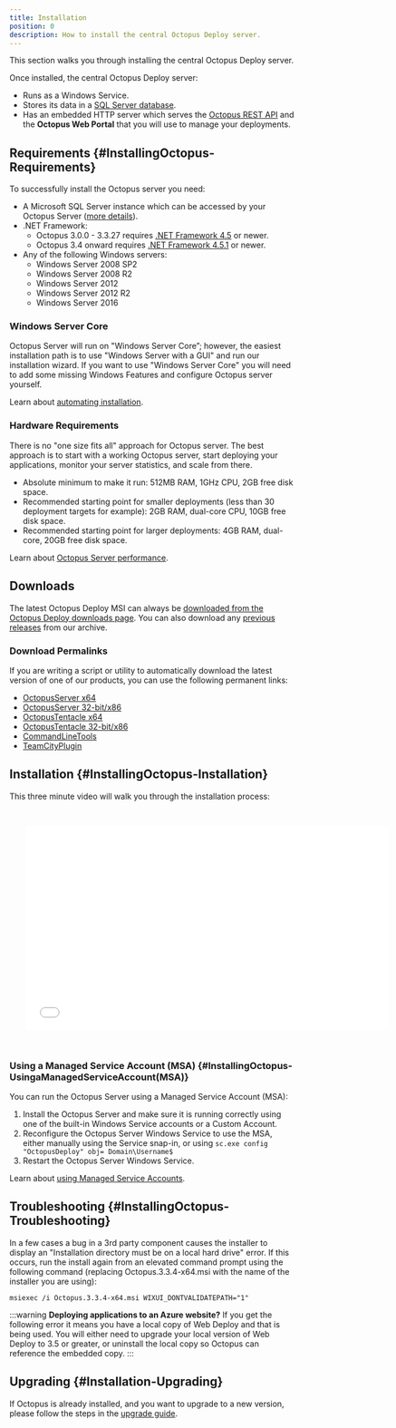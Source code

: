 ```yaml
---
title: Installation
position: 0
description: How to install the central Octopus Deploy server.
---
```


This section walks you through installing the central Octopus Deploy server.

Once installed, the central Octopus Deploy server:

- Runs as a Windows Service.
- Stores its data in a [SQL Server database](/docs/administration/octopus-database/index.md).
- Has an embedded HTTP server which serves the [Octopus REST API](/docs/api-and-integration/api/index.md) and the  **Octopus Web Portal** that you will use to manage your deployments.

## Requirements {#InstallingOctopus-Requirements}

To successfully install the Octopus server you need:

- A Microsoft SQL Server instance which can be accessed by your Octopus Server ([more details](/docs/installation/sql-server-database-requirements.md)).
- .NET Framework:
	- Octopus 3.0.0 - 3.3.27 requires [.NET Framework 4.5](https://www.microsoft.com/en-au/download/details.aspx?id=30653) or newer.
	- Octopus 3.4 onward requires [.NET Framework 4.5.1](https://www.microsoft.com/en-au/download/details.aspx?id=40773) or newer.
- Any of the following Windows servers:
	- Windows Server 2008 SP2
	- Windows Server 2008 R2
	- Windows Server 2012
	- Windows Server 2012 R2
	- Windows Server 2016

### Windows Server Core

Octopus Server will run on "Windows Server Core”; however, the easiest installation path is to use "Windows Server with a GUI" and run our installation wizard. If you want to use "Windows Server Core" you will need to add some missing Windows Features and configure Octopus server yourself. 

Learn about [automating installation](/docs/installation/automating-installation.md).

### Hardware Requirements

There is no "one size fits all" approach for Octopus server. The best approach is to start with a working Octopus server, start deploying your applications, monitor your server statistics, and scale from there.

- Absolute minimum to make it run: 512MB RAM, 1GHz CPU, 2GB free disk space.
- Recommended starting point for smaller deployments (less than 30 deployment targets for example): 2GB RAM, dual-core CPU, 10GB free disk space.
- Recommended starting point for larger deployments: 4GB RAM, dual-core, 20GB free disk space.

Learn about [Octopus Server performance](/docs/administration/performance.md).

## Downloads

The latest Octopus Deploy MSI can always be [downloaded from the Octopus Deploy downloads page](https://octopus.com/downloads). You can also download any [previous releases](https://octopus.com/downloads/previous) from our archive.
### Download Permalinks

If you are writing a script or utility to automatically download the latest version of one of our products, you can use the following permanent links:
 
 - [OctopusServer x64](https://octopus.com/downloads/latest/WindowsX64/OctopusServer)
 - [OctopusServer 32-bit/x86](https://octopus.com/downloads/latest/WindowsX86/OctopusServer)
 - [OctopusTentacle x64](https://octopus.com/downloads/latest/WindowsX64/OctopusTentacle) 
 - [OctopusTentacle 32-bit/x86](https://octopus.com/downloads/latest/WindowsX86/OctopusTentacle)
 - [CommandLineTools](https://octopus.com/downloads/latest/CommandLineTools) 
 - [TeamCityPlugin](https://octopus.com/downloads/latest/TeamCityPlugin)

## Installation {#InstallingOctopus-Installation}

This three minute video will walk you through the installation process:

<iframe src="//fast.wistia.net/embed/iframe/fsxoijvtvm" allowtransparency="true" frameborder="0" scrolling="no" class="wistia_embed" name="wistia_embed" allowfullscreen="" mozallowfullscreen="" webkitallowfullscreen="" oallowfullscreen="" msallowfullscreen="" width="640" height="360" style="margin: 30px"></iframe>

### Using a Managed Service Account (MSA) {#InstallingOctopus-UsingaManagedServiceAccount(MSA)}

You can run the Octopus Server using a Managed Service Account (MSA):

1. Install the Octopus Server and make sure it is running correctly using one of the built-in Windows Service accounts or a Custom Account.
1. Reconfigure the Octopus Server Windows Service to use the MSA, either manually using the Service snap-in, or using `sc.exe config "OctopusDeploy" obj= Domain\Username$`
1. Restart the Octopus Server Windows Service.

Learn about [using Managed Service Accounts](https://technet.microsoft.com/en-us/library/dd548356(v=ws.10).aspx).

## Troubleshooting {#InstallingOctopus-Troubleshooting}

In a few cases a bug in a 3rd party component causes the installer to display an "Installation directory must be on a local hard drive" error. If this occurs, run the install again from an elevated command prompt using the following command (replacing Octopus.3.3.4-x64.msi with the name of the installer you are using):

`msiexec /i Octopus.3.3.4-x64.msi WIXUI_DONTVALIDATEPATH="1"`

:::warning
**Deploying applications to an Azure website?**
If you get the following error it means you have a local copy of Web Deploy and that is being used. You will either need to upgrade your local version of Web Deploy to 3.5 or greater, or uninstall the local copy so Octopus can reference the embedded copy.
:::

## Upgrading {#Installation-Upgrading}

If Octopus is already installed, and you want to upgrade to a new version, please follow the steps in the [upgrade guide](/docs/administration/upgrading/index.md).
